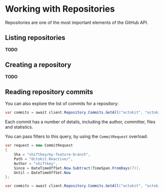 # Working with Repositories

Repositories are one of the most important elements of the GitHub API.

## Listing repositories

**TODO**

## Creating a repository

**TODO**

## Reading repository commits

You can also explore the list of commits for a repository:

```csharp
var commits = await client.Repository.Commits.GetAll("octokit", "octokit.net");
```

Each commit has a number of details, including the author, committer, files and statistics.

You can pass filters to this query, by using the `CommitRequest` overload:

```csharp
var request = new CommitRequest
{
    Sha = "shiftkey/my-feature-branch",
    Path = "Octokit.Reactive/",
    Author = "shiftkey",
    Since = DateTimeOffSet.Now.Subtract(TimeSpan.FromDays(7)),
    Until = DateTimeOffSet.Now
};

var commits = await client.Repository.Commits.GetAll("octokit", "octokit.net", request);
```
